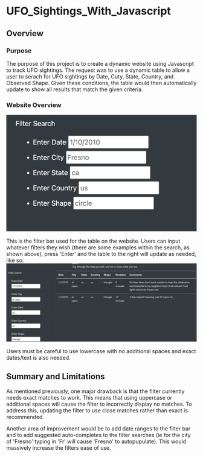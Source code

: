 # UFO_Sightings_With_Javascript

## Overview

### Purpose
The purpose of this project is to create a dynamic website using Javascript to track UFO sightings. The request was to use a dynamic table to allow a user to serach for UFO sightings by Date, Cuty, State, Country, and Observed Shape. Given these conditions, the table would then automatically update to show all results that match the given criteria.

### Website Overview
![Website Search](https://github.com/Tbrecke01/UFO_Sightings_With_Javascript/blob/main/website_search.png)

This is the filter bar used for the table on the website. Users can input whatever filters they wish (there are some examples within the search, as shown above), press 'Enter' and the table to the right will update as needed, like so:
![Website Filters](https://github.com/Tbrecke01/UFO_Sightings_With_Javascript/blob/main/website_filters.png)

Users must be careful to use lowercase with no additional spaces and exact dates/text is also needed.
  
## Summary and Limitations
As mentioned previously, one major drawback is that the filter currently needs exact matches to work. This means that using uppercase or additional spaces will cause the filter to incorrectly display no matches. To address this, updating the filter to use close matches rather than exact is recommended. 
    
Another area of improvement would be to add date ranges to the filter bar and to add suggested auto-completes to the filter searches (ie for the city of 'Fresno' typing in 'Fr' will cause 'Fresno' to autopupulate). This would massively increase the filters ease of use.
